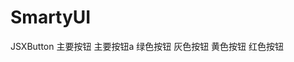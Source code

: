 # SmartyUI


  <div style="margin-bottom:20px;">
  <JSXButton>JSXButton</JSXButton>
  <SButton>主要按钮</SButton>
  <uno-Button color="blue">主要按钮a</uno-Button>
  <uno-Button color="green">绿色按钮</uno-Button>
  <uno-Button color="gray">灰色按钮</uno-Button>
  <uno-Button color="yellow">黄色按钮</uno-Button>
  <uno-Button color="red">红色按钮</uno-Button> 
  </div>
